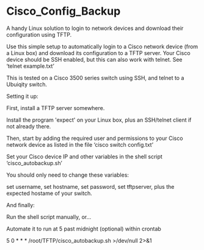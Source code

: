 # Cisco_Config_Backup
A handy Linux solution to login to network devices and download their configuration using TFTP.

Use this simple setup to automatically login to a Cisco network device (from a Linux box) and download its configuration to a TFTP server. Your Cisco device should be SSH enabled, but this can also work with telnet. See ‘telnet example.txt’

This is tested on a Cisco 3500 series switch using SSH, and telnet to a Ubuiqity switch. 

Setting it up:

First, install a TFTP server somewhere.

Install the program 'expect' on your Linux box, plus an SSH/telnet client if not already there.

Then, start by adding the required user and permissions to your Cisco network device as listed in the file ‘cisco switch config.txt’

Set your Cisco device IP and other variables in the shell script ‘cisco_autobackup.sh’

You should only need to change these variables:

set username, 
set hostname, 
set password, 
set tftpserver,
plus the expected hostame of your switch. 

And finally:

Run the shell script manually, or...

Automate it to run at 5 past midnight (optional) within crontab

5 0 * * * /root/TFTP/cisco_autobackup.sh >/dev/null 2>&1


